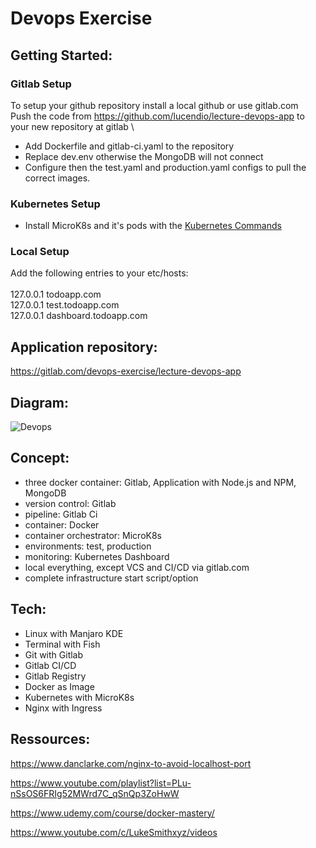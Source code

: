 # Devops Exercise

## Getting Started:

### Gitlab Setup
To setup your github repository install a local github or use gitlab.com \
Push the code from https://github.com/lucendio/lecture-devops-app to your new repository at gitlab \

- Add Dockerfile and gitlab-ci.yaml to the repository
- Replace dev.env otherwise the MongoDB will not connect
- Configure then the test.yaml and production.yaml configs to pull the correct images.
### Kubernetes Setup
- Install MicroK8s and it's pods with the [Kubernetes Commands](https://github.com/zainlol/devops-exercise/tree/master/Kubernetes%20Setup)
### Local Setup
Add the following entries to your etc/hosts:\
\
127.0.0.1  todoapp.com\
127.0.0.1  test.todoapp.com\
127.0.0.1  dashboard.todoapp.com

## Application repository: 
https://gitlab.com/devops-exercise/lecture-devops-app 

## Diagram:

![Devops](https://user-images.githubusercontent.com/6658807/87355290-6d546080-c560-11ea-9dc7-ebea0c0d3509.jpg "Diagram for concept")

## Concept:
- three docker container: Gitlab, Application with Node.js and NPM, MongoDB
- version control: Gitlab
- pipeline: Gitlab Ci
- container: Docker
- container orchestrator: MicroK8s
- environments: test, production
- monitoring: Kubernetes Dashboard
- local everything, except VCS and CI/CD via gitlab.com
- complete infrastructure start script/option

## Tech:
- Linux with Manjaro KDE
- Terminal with Fish
- Git with Gitlab 
- Gitlab CI/CD
- Gitlab Registry
- Docker as Image
- Kubernetes with MicroK8s
- Nginx with Ingress

## Ressources:

https://www.danclarke.com/nginx-to-avoid-localhost-port

https://www.youtube.com/playlist?list=PLu-nSsOS6FRIg52MWrd7C_qSnQp3ZoHwW

https://www.udemy.com/course/docker-mastery/

https://www.youtube.com/c/LukeSmithxyz/videos
